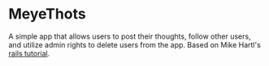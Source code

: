 # MeyeThots

A simple app that allows users to post their thoughts, follow other users, and utilize admin rights to delete users from the app. Based on Mike Hartl's <a href="https://www.railstutorial.org/" target="_blank">rails tutorial</a>.
